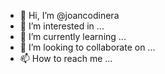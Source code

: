 - 👋 Hi, I’m @joancodinera
- 👀 I’m interested in ...
- 🌱 I’m currently learning ...
- 💞️ I’m looking to collaborate on ...
- 📫 How to reach me ...

<!---
joancodinera/joancodinera is a ✨ special ✨ repository because its `README.md` (this file) appears on your GitHub profile.
You can click the Preview link to take a look at your changes.
--->
